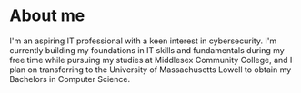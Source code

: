 # About me

I'm an aspiring IT professional with a keen interest in cybersecurity. I'm currently building my foundations in IT skills and fundamentals during my free time while pursuing my studies at Middlesex Community College, and I plan on transferring to the University of Massachusetts Lowell to obtain my Bachelors in Computer Science.
<!--
**KimleeHeng/KimleeHeng** is a ✨ _special_ ✨ repository because its `README.md` (this file) appears on your GitHub profile.

Here are some ideas to get you started:

- 🔭 I’m currently working on ...
- 🌱 I’m currently learning ...
- 👯 I’m looking to collaborate on ...
- 🤔 I’m looking for help with ...
- 💬 Ask me about ...
- 📫 How to reach me: ...
- 😄 Pronouns: ...
- ⚡ Fun fact: ...
-->
